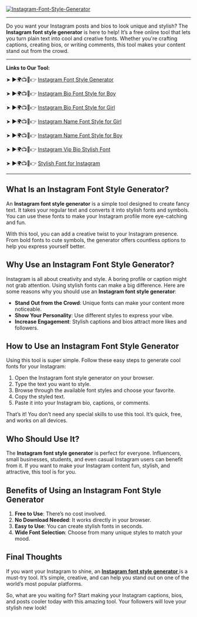 [![Instagram-Font-Style-Generator](https://blogger.googleusercontent.com/img/b/R29vZ2xl/AVvXsEgFPDhRwta1WDZ755-sUTnLu2NXl5oi_aDatNsM1PwcCQZHsvYzKxdH0X3K_Zozaka1osvZ2v5NC1CCtTSJKODzOralgGXBIoPjIkh3NSFAWU7zulucsteS144Q-ZbEb4FQRdMr2SrGz6VOy3HEl2yyS6m5xjjowb-TmBQpZYbS_PPaK7x7ucNzb2GZvCFr/w640-h476/Cool%20Text%20Maker.webp)](https://www.cooltextmaker.com/)

---

Do you want your Instagram posts and bios to look unique and stylish? The **Instagram font style generator** is here to help! It’s a free online tool that lets you turn plain text into cool and creative fonts. Whether you're crafting captions, creating bios, or writing comments, this tool makes your content stand out from the crowd.

---

**Links to Our Tool:**

➤ ►🌍📺📱👉 [Instagram Font Style Generator ](https://www.cooltextmaker.com/)

➤ ►🌍📺📱👉 [Instagram Bio Font Style for Boy ](https://www.cooltextmaker.com/)

➤ ►🌍📺📱👉 [Instagram Bio Font Style for Girl ](https://www.cooltextmaker.com/)

➤ ►🌍📺📱👉 [Instagram Name Font Style for Girl ](https://www.cooltextmaker.com/)

➤ ►🌍📺📱👉 [Instagram Name Font Style for Boy ](https://www.cooltextmaker.com/)

➤ ►🌍📺📱👉 [Instagram Vip Bio Stylish Font ](https://www.cooltextmaker.com/)

➤ ►🌍📺📱👉 [Stylish Font for Instagram ](https://www.cooltextmaker.com/)

---

## What Is an Instagram Font Style Generator?  
An **Instagram font style generator** is a simple tool designed to create fancy text. It takes your regular text and converts it into stylish fonts and symbols. You can use these fonts to make your Instagram profile more eye-catching and fun.  

With this tool, you can add a creative twist to your Instagram presence. From bold fonts to cute symbols, the generator offers countless options to help you express yourself better.  

## Why Use an Instagram Font Style Generator?  
Instagram is all about creativity and style. A boring profile or caption might not grab attention. Using stylish fonts can make a big difference. Here are some reasons why you should use an **Instagram font style generator**:  
- **Stand Out from the Crowd**: Unique fonts can make your content more noticeable.  
- **Show Your Personality**: Use different styles to express your vibe.  
- **Increase Engagement**: Stylish captions and bios attract more likes and followers.  

## How to Use an Instagram Font Style Generator  
Using this tool is super simple. Follow these easy steps to generate cool fonts for your Instagram:  
1. Open the Instagram font style generator on your browser.  
2. Type the text you want to style.  
3. Browse through the available font styles and choose your favorite.  
4. Copy the styled text.  
5. Paste it into your Instagram bio, captions, or comments.  

That’s it! You don’t need any special skills to use this tool. It’s quick, free, and works on all devices.  

## Who Should Use It?  
The **Instagram font style generator** is perfect for everyone. Influencers, small businesses, students, and even casual Instagram users can benefit from it. If you want to make your Instagram content fun, stylish, and attractive, this tool is for you.  

## Benefits of Using an Instagram Font Style Generator  
1. **Free to Use**: There’s no cost involved.  
2. **No Download Needed**: It works directly in your browser.  
3. **Easy to Use**: You can create stylish fonts in seconds.  
4. **Wide Font Selection**: Choose from many unique styles to match your mood.  

## Final Thoughts  
If you want your Instagram to shine, an [**Instagram font style generator** ](https://www.cooltextmaker.com/) is a must-try tool. It’s simple, creative, and can help you stand out on one of the world’s most popular platforms.  

So, what are you waiting for? Start making your Instagram captions, bios, and posts cooler today with this amazing tool. Your followers will love your stylish new look!  

